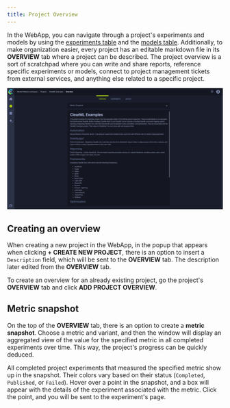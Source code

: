 ```yaml
---
title: Project Overview
---
```


In the WebApp, you can navigate through a project's experiments and models by using the [experiments table](webapp_exp_table.md) 
and the [models table](webapp_model_table.md). Additionally, to make organization easier, every project has an editable 
markdown file in its **OVERVIEW** tab where a project can be described. The project overview is a sort of scratchpad where 
you can write and share reports, reference specific experiments or models, connect to project management tickets from 
external services, and anything else related to a specific project.

![image](../img/gif/webapp_metric_snapshot.gif)

## Creating an overview

When creating a new project in the WebApp, in the popup that appears when clicking **+ CREATE NEW PROJECT**, there is an 
option to insert a `Description` field, which will be sent to the **OVERVIEW** tab. The description later edited from the 
**OVERVIEW** tab. 

To create an overview for an already existing project, go the project's **OVERVIEW** tab and click **ADD PROJECT OVERVIEW**. 

## Metric snapshot

On the top of the **OVERVIEW** tab, there is an option to create a **metric snapshot**. Choose a metric and variant, 
and then the window will display an aggregated view of the value for the specified metric in all completed experiments 
over time. This way, the project's progress can be quickly deduced.

All completed project experiments that measured the specified metric show up in the snapshot. Their colors vary based
on their status (`Completed`, `Published`, or `Failed`). Hover over a point in the snapshot, and a box will appear with 
the details of the experiment associated with the metric. Click the point, and you will 
be sent to the experiment's page. 
